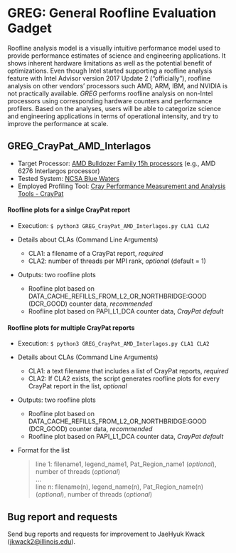 # GREG: General Roofline Evaluation Gadget

Roofline analysis model is a visually intuitive performance model used to provide performance estimates of science and engineering applications. It shows inherent hardware limitations as well as the potential benefit of optimizations. Even though Intel started supporting a roofline analysis feature with Intel Advisor version 2017 Update 2 (“officially”), roofline analysis on other vendors’ processors such AMD, ARM, IBM, and NVIDIA is not practically available. *GREG* performs roofline analysis on non-Intel processors using corresponding hardware counters and performance profilers. Based on the analyses, users will be able to categorize science and engineering applications in terms of operational intensity, and try to improve the performance at scale. 

## GREG_CrayPat_AMD_Interlagos

* Target Processor: [AMD Bulldozer Family 15h processors](https://developer.amd.com/resources/developer-guides-manuals/) (e.g., AMD 6276 Interlargos processor)
* Tested System: [NCSA Blue Waters](https://bluewaters.ncsa.illinois.edu/blue-waters-overview)
* Employed Profiling Tool: [Cray Performance Measurement and Analysis Tools - CrayPat](https://bluewaters.ncsa.illinois.edu/cpmat)

#### Roofline plots for a sinlge CrayPat report
   * Execution: `$ python3 GREG_CrayPat_AMD_Interlagos.py CLA1 CLA2`

   * Details about CLAs (Command Line Arguments)
     * CLA1: a filename of a CrayPat report, *required*
     * CLA2: number of threads per MPI rank, *optional* (default = 1)

   * Outputs: two roofline plots
     * Roofline plot based on DATA_CACHE_REFILLS_FROM_L2_OR_NORTHBRIDGE:GOOD (DCR_GOOD) counter data, *recommended*
     * Roofline plot based on PAPI_L1_DCA counter data, *CrayPat default*

#### Roofline plots for multiple CrayPat reports
   * Execution: `$ python3 GREG_CrayPat_AMD_Interlagos.py CLA1 CLA2`

   * Details about CLAs (Command Line Arguments)
     * CLA1: a text filename that includes a list of CrayPat reports, *required*
     * CLA2: If CLA2 exists, the script generates roofline plots for every CrayPat report in the list, *optional* 

   * Outputs: two roofline plots
     * Roofline plot based on DATA_CACHE_REFILLS_FROM_L2_OR_NORTHBRIDGE:GOOD (DCR_GOOD) counter data, *recommended*
     * Roofline plot based on PAPI_L1_DCA counter data, *CrayPat default*

   * Format for the list
      > line 1: filename1, legend_name1, Pat_Region_name1 (*optional*), number of threads (*optional*)  
      > ...  
      > line n: filename(n), legend_name(n), Pat_Region_name(n) (*optional*), number of threads (*optional*)


## Bug report and requests
Send bug reports and requests for improvement to JaeHyuk Kwack (jkwack2@illinois.edu).

